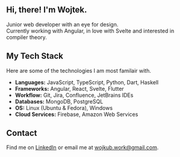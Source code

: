 ## Hi, there! I'm Wojtek.
Junior web developer with an eye for design.<br/>
Currently working with Angular, in love with Svelte and interested in compiler theory.

## My Tech Stack

Here are some of the technologies I am most familair with.

- **Languages:** JavaScript, TypeScript, Python, Dart, Haskell
- **Frameworks:** Angular, React, Svelte, Flutter
- **Workflow:** Git, Jira, Confluence, JetBrains IDEs
- **Databases:** MongoDB, PostgreSQL
- **OS:** Linux (Ubuntu & Fedora), Windows
- **Cloud Services:** Firebase, Amazon Web Services

## Contact

Find me on [LinkedIn](https://www.linkedin.com/in/wojciech-kubicki-607197282/) or email me at wojkub.work@gmail.com.
